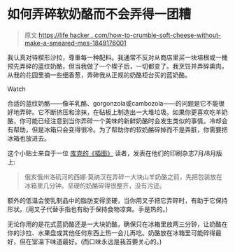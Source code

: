 # 如何弄碎软奶酪而不会弄得一团糟

> 原文:[https://life hacker . com/how-to-crumble-soft-cheese-without-make-a-smeared-mes-1849176001](https://lifehacker.com/how-to-crumble-soft-cheese-without-making-a-smeared-mes-1849176001)

我认真对待楔形沙拉，尊重每一种配料。我通常不反对从商店里买一块培根或一桶预先弄碎的蓝纹奶酪，但当我做了一个楔子后，一切都变了。我烹饪并弄碎熏肉，从我的花园里摘一些细香葱，弄碎我从正规的奶酪柜台买的蓝奶酪。

Watch

合适的蓝纹奶酪——像羊乳酪、gorgonzola或cambozola——的问题是它不能很好地弄碎。它不断挤压和涂抹，在砧板上制造出一大堆垃圾。如果你更喜欢吃羊奶酪，你可能已经注意到当你弄碎一个美味的新鲜奶酪时会发生类似的事情。冷却会有帮助，但是冰箱只会变得很冷。为了帮助你的软奶酪碎掉而不是弄脏，你需要把冰箱也放进去。

这个小贴士来自于一位 [库克的《插图》](https://www.cooksillustrated.com/) 读者，发表在他们的印刷杂志7月/8月版上:

> 俄亥俄州洛矶河的西娜·莫纳汉在弄碎一大块山羊奶酪之前，先把包装放在冰箱里几分钟。坚硬的奶酪碎得很整齐，没有污迹。

额外的低温会使乳制品中的脂肪变得坚硬，当你用叉子把它弄碎时，有助于它保持形状。(用叉子代替手指也有助于保持食物凉爽。手是热的。)

无论你用的是花式蓝奶酪还是一大块奶酪，确保只在冰箱里放两三分钟，让奶酪在你的沙拉、水果盘或其他任何东西上热一会儿再吃。奶酪放在冰箱里可能碎得最好，但在室温下味道最好。(而口味永远是我首要关心的。)